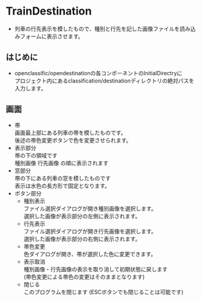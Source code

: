 # TrainDestination
 - 列車の行先表示を模したもので、種別と行先を記した画像ファイルを読み込みフォームに表示させます。

## はじめに
- openclassific/opendestinationの各コンポーネントのInitialDirectryに  
  プロジェクト内にあるclassification/destinationディレクトリの絶対パスを入力します。

## 画面
- 帯  
  画面最上部にある列車の帯を模したものです。  
  後述の帯色変更ボタンで色を変更させられます。
- 表示部分  
  帯の下の領域です  
  種別画像 行先画像 の順に表示されます  
- 窓部分  
  帯の下にある列車の窓を模したものです  
  表示は水色の長方形で固定となります。  
- ボタン部分  
   - 種別表示  
     ファイル選択ダイアログが開き種別画像を選択します。  
     選択した画像が表示部分の左側に表示されます。
   - 行先表示  
     ファイル選択ダイアログが開き行先画像を選択します。  
     選択した画像が表示部分の右側に表示されます。
   - 帯色変更  
     色ダイアログが開き、帯が選択した色に変更できます。
   - 表示取消  
     種別画像・行先画像の表示を取り消して初期状態に戻します  
     (帯色変更による帯色の変更はそのままとなります)
   - 閉じる  
     このプログラムを閉じます
     (ESCボタンでも閉じることは可能です)
